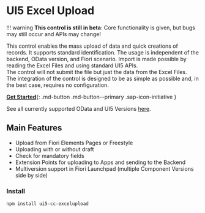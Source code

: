 # UI5 Excel Upload

!!! warning 
        **This control is still in beta**: Core functionality is given, but bugs may still occur and APIs may change!


This control enables the mass upload of data and quick creations of records. It supports standard identification.
The usage is independent of the backend, OData version, and Fiori scenario.
Import is made possible by reading the Excel Files and using standard UI5 APIs.  
The control will not submit the file but just the data from the Excel Files.  
The integration of the control is designed to be as simple as possible and, in the best case, requires no configuration.

[**Get Started**](./pages/GettingStarted.md){: .md-button .md-button--primary .sap-icon-initiative }

See all currently supported OData and UI5 Versions [here](./pages/SupportVersions.md).

## Main Features

 - Upload from Fiori Elements Pages or Freestyle 
 - Uploading with or without draft
 - Check for mandatory fields
 - Extension Points for uploading to Apps and sending to the Backend
 - Multiversion support in Fiori Launchpad (multiple Component Versions side by side)


### Install

```sh
npm install ui5-cc-excelupload
```